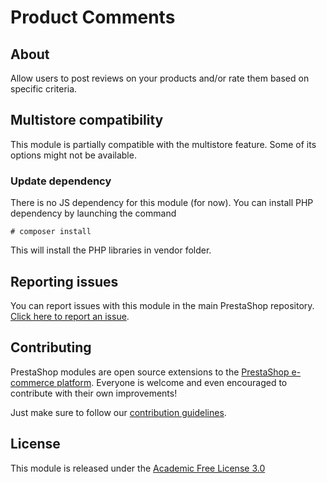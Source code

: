 # Product Comments

## About

Allow users to post reviews on your products and/or rate them based on specific criteria.

## Multistore compatibility

This module is partially compatible with the multistore feature. Some of its options might not be available.

### Update dependency

There is no JS dependency for this module (for now).
You can install PHP dependency by launching the command

```
# composer install
```

This will install the PHP libraries in vendor folder.

## Reporting issues

You can report issues with this module in the main PrestaShop repository. [Click here to report an issue][report-issue]. 

## Contributing

PrestaShop modules are open source extensions to the [PrestaShop e-commerce platform][prestashop]. Everyone is welcome and even encouraged to contribute with their own improvements!

Just make sure to follow our [contribution guidelines][contribution-guidelines].

## License

This module is released under the [Academic Free License 3.0][AFL-3.0] 

[report-issue]: https://github.com/PrestaShop/PrestaShop/issues/new/choose
[prestashop]: https://www.prestashop-project.org/
[contribution-guidelines]: https://devdocs.prestashop.com/1.7/contribute/contribution-guidelines/project-modules/
[AFL-3.0]: https://opensource.org/licenses/AFL-3.0

